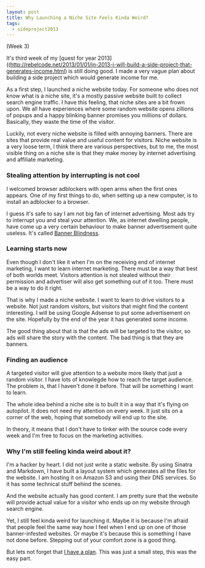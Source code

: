 ```yaml
---
layout: post
title: Why Launching a Niche Site Feels Kinda Weird?
tags:
  - sideproject2013
---
```

(Week 3)

It's third week of my [quest for year 2013]((http://rebelcode.net/2013/01/01/in-2013-i-will-build-a-side-project-that-generates-income.html) is still doing good. I made a very vague plan about building a side project which would generate income for me.

As a first step, I launched a niche website today. For someone who does not know what is a niche site, it's a mostly passive website built to collect search engine traffic.
I have this feeling, that niche sites are a bit frown upon. We all have experiences where some random website opens zillions of popups and a happy blinking banner promises you millions of dollars. Basically, they waste the time of the visitor.

Luckily, not every niche website is filled with annoying banners. There are sites that provide real value and useful content for visitors. Niche website is a very loose term, I think there are various perspectives, but to me, the most visible thing on a niche site is that they make money by internet advertising and affiliate marketing.

### Stealing attention by interrupting is not cool ###

I welcomed browser adblockers with open arms when the first ones appears.
One of my first things to do, when setting up a new computer, is to install an adblocker to a browser.

I guess it's safe to say I am not big fan of internet advertising.
Most ads try to interrupt you and steal your attention. We, as internet dwelling people, have come up a very certain behaviour to make banner advertisement quite useless. It's called [Banner Blindness](http://en.wikipedia.org/wiki/Banner_blindness).

### Learning starts now ###

Even though I don't like it when I'm on the receiving end of internet marketing, I want to learn internet marketing.
There must be a way that best of both worlds meet.
Visitors attention is not stealed without their permission and advertiser will also get something out of it too. There must be a way to do it right.

That is why I made a niche website. I want to learn to drive visitors to a website.
Not just random visitors, but visitors that might find the content interesting.
I will be using Google Adsense to put some advertisement on the site. Hopefully by the end of the year it has generated some income.

The good thing about that is that the ads will be targeted to the visitor, so ads will share the story with the content. The bad thing is that they are banners.

### Finding an audience ###

A targeted visitor will give attention to a website more likely that just a random visitor.
I have lots of knowlegde how to reach the target audience. The problem is, that I haven't done it before.
That will be something I want to learn.

The whole idea behind a niche site is to built it in a way that it's flying on autopilot.
It does not need my attention on every week. It just sits on a corner of the web, hoping that somebody will end up to the site.

In theory, it means that I don't have to tinker with the source code every week and I'm free to focus on the marketing activities.

### Why I'm still feeling kinda weird about it? ###

I'm a hacker by heart. I did not just write a static website. By using Sinatra and Markdown, I have built a layout system which generates all the files for the website. I am hosting it on Amazon S3 and using their DNS services. So it has some technical stuff behind the scenes.

And the website actually has good content. I am pretty sure that the website will provide actual value for a visitor who ends up on my website through search engine.

Yet, I still feel kinda weird for launching it. Maybe it is because I'm afraid that people feel the same way how I feel when I end up on one of those banner-infested websites.
Or maybe it's because this is something I have not done before. Stepping out of your comfort zone is a good thing.

But lets not forget that [I have a plan](http://rebelcode.net/2013/01/10/four-types-of-income-generating-web-apps.html). This was just a small step, this was the easy part.
